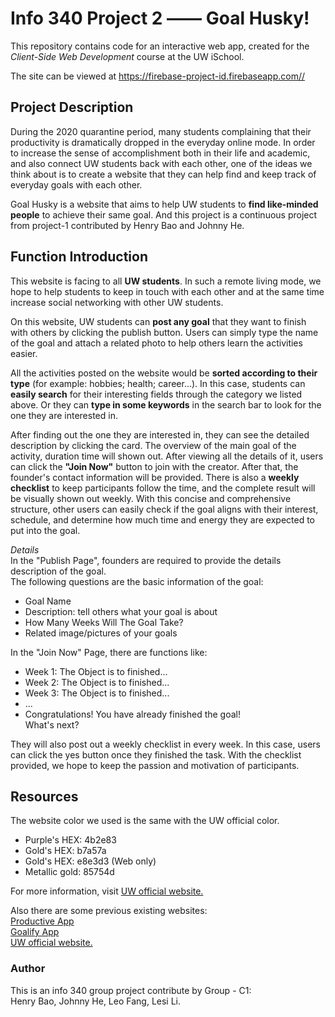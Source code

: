 # Info 340 Project 2 —— Goal Husky!
This repository contains code for an interactive web app, created for the _Client-Side Web Development_ course at the UW iSchool.

The site can be viewed at <https://firebase-project-id.firebaseapp.com//>

## Project Description
During the 2020 quarantine period, many students complaining that their productivity is dramatically dropped in the everyday online mode. In order to increase the sense of accomplishment both in their life and academic, and also connect UW students back with each other, one of the ideas we think about is to create a website that they can help find and keep track of everyday goals with each other.

 Goal Husky is a website that aims to help UW students to **find like-minded people** to achieve their same goal. And this project is a continuous project from project-1 contributed by Henry Bao and Johnny He.


## Function Introduction
This website is facing to all **UW students**. In such a remote living mode, we hope to help students to keep in touch with each other and at the same time increase social networking with other UW students.

On this website, UW students can **post any goal** that they want to finish with others by clicking the publish button. Users can simply type the name of the goal and attach a related photo to help others learn the activities easier.

All the activities posted on the website would be **sorted according to their type** (for example: hobbies; health; career...). In this case, students can **easily search** for their interesting fields through the category we listed above. Or they can **type in some keywords** in the search bar to look for the one they are interested in.

After finding out the one they are interested in, they can see the detailed description by clicking the card. The overview of the main goal of the activity, duration time will shown out. After viewing all the details of it, users can click the **"Join Now"** button to join with the creator. After that, the founder's contact information will be provided. There is also a **weekly checklist** to keep participants follow the time, and the complete result will be visually shown out weekly. With this concise and comprehensive structure, other users can easily check if the goal aligns with their interest, schedule, and determine how much time and energy they are expected to put into the goal.

_Details_ <br>
In the "Publish Page", founders are required to provide the details description of the goal.<br>
The following questions are the basic information of the goal:
<ul>
  <li>Goal Name</li>
  <li>Description: tell others what your goal is about</li>
  <li>How Many Weeks Will The Goal Take?</li>
  <li>Related image/pictures of your goals</li>
</ul>


In the "Join Now" Page, there are functions like:
<ul>
  <li>Week 1: The Object is to finished...</li>
  <li>Week 2: The Object is to finished...</li>
  <li>Week 3: The Object is to finished...</li>
  <li>...</li>
  <li>Congratulations! You have already finished the goal! <br> What's next?</li>
</ul>

They will also post out a weekly checklist in every week. In this case, users can click the yes button once they finished the task. With the checklist provided, we hope to keep the passion and motivation of participants.



## Resources
The website color we used is the same with the UW official color.
<ul>
  <li>Purple's HEX: 4b2e83</li>
  <li>Gold's HEX: b7a57a</li>
  <li>Gold's HEX: e8e3d3 (Web only)</li>
  <li>Metallic gold: 85754d </li>
</ul>

For more information, visit [UW official website.](https://www.washington.edu/brand/graphic-elements/primary-color-palette/)

Also there are some previous existing websites:<br>
[Productive App](https://productiveapp.io/)<br>
[Goalify App](https://goalifyapp.com/en/reach-your-goals/)<br>
[UW official website.](https://www.washington.edu/brand/graphic-elements/primary-color-palette/)


### Author
This is an info 340 group project contribute by Group - C1:<br>
Henry Bao, Johnny He, Leo Fang, Lesi Li.
